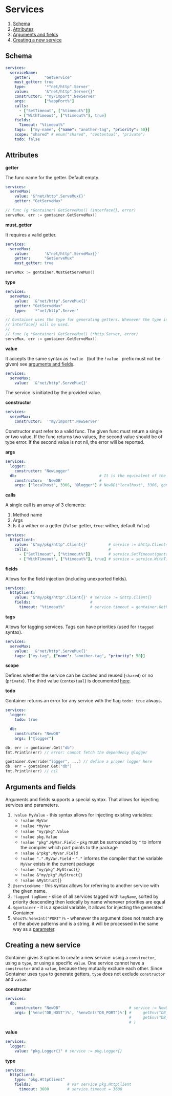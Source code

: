 # Services

1. [Schema](#schema)
2. [Attributes](#attributes)
3. [Arguments and fields](#arguments-and-fields)
4. [Creating a new service](#creating-a-new-service)

## Schema

```yaml
services:
  serviceName:
    getter:      "GetService"
    must_getter: true
    type:        '*"net/http".Server'
    value:       '&"net/http".Server{}'
    constructor: '"my/import".NewServer'
    args:        ["%appPort%"]
    calls:
      - ["SetTimeout", ["%timeout%"]]
      - ["WithTimeout", ["%timeout%"], true]
    fields:
      Timeout: "%timeout%"
    tags:  ["my-name", {"name": "another-tag", "priority": 50}]
    scope: "shared" # enum("shared", "contextual", "private")
    todo: false
```

## Attributes

**getter**

The func name for the getter. Default empty.

```yaml
services:
  serveMux:
    value: '&"net/http".ServeMux{}'
    getter: "GetServeMux"
```

```go
// func (g *Gontainer) GetServeMux() (interface{}, error)
serveMux, err := gontainer.GetServeMux()
```

**must_getter**

It requires a valid getter.

```yaml
services:
  serveMux:
    value:       '&"net/http".ServeMux{}'
    getter:      "GetServeMux"
    must_getter: true
```

```go
serveMux := gontainer.MustGetServeMux()
```

**type**

```yaml
services:
  serveMux:
    value:  '&"net/http".ServeMux{}'
    getter: "GetServeMux"
    type:   '*"net/http".Server'
```

```go
// Gontainer uses the type for generating getters. Whenever the type is empty
// interface{} will be used.
//
// func (g *Gontainer) GetServeMux() (*http.Server, error)
serveMux, err := gontainer.GetServeMux()
```

**value**

It accepts the same syntax as `!value ` (but the `!value ` prefix must not be given) see [arguments and fields](#arguments-and-fields).

```yaml
services:
  serveMux:
    value:  '&"net/http".ServeMux{}'
```

The service is initiated by the provided value.

**constructor**

```yaml
services:
  serveMux:
    constructor:  '"my/import".NewServer'
```

Constructor must refer to a valid func. The given func must return a single or two value.
If the func returns two values, the second value should be of type error.
If the second value is not nil, the error will be reported.

**args**

```yaml
services:
  logger:
    constructor: "NewLogger"
  db:                                    # It is the equivalent of the following code:
    constructor:  'NewDB'                #
    args: ["localhost", 3306, "@logger"] # NewDB("localhost", 3306, gontainer.Get("logger"))
```

**calls**

A single call is an array of 3 elements:

1. Method name
2. Args
3. Is it a wither or a getter (`false`: getter, `true`: wither, default `false`)

```yaml
services:
  httpClient:
    value: '&"my/pkg/http".Client{}'         # service := &http.Client{}
    calls:                                   #
      - ["SetTimeout", ["%timeout%"]]        # service.SetTimeout(gontainer.GetParam("timeout"))
      - ["WithTimeout", ["%timeout%"], true] # service = service.WithTimeout(gontainer.GetParam("timeout"))
```

**fields**

Allows for the field injection (including unexported fields).

```yaml
services:
  httpClient:
    value: '&"my/pkg/http".Client{}' # service := &http.Client{}
    fields:                          #
      timeout: "%timeout%"           # service.timeout = gontainer.GetParam("timeout")
```

**tags**

Allows for tagging services. Tags can have priorities (used for `!tagged` syntax).

```yaml
services:
  serveMux:
    value:  '&"net/http".ServeMux{}'
    tags: ["my-tag", {"name": "another-tag", "priority": 50}]
```

**scope**

Defines whether the service can be cached and reused (`shared`) or no (`private`).
The third value (`contextual`) is documented [here](CONTEXTUAL_SCOPE.md).

**todo**

Gontainer returns an error for any service with the flag `todo: true` always.

```yaml
services:
  logger:
    todo: true

  db:
    constructor: "NewDB"
    args: ["@logger"]
```

```go
db, err := gontainer.Get("db")
fmt.Println(err) // error: cannot fetch the dependency @logger

gontainer.Override("logger", ...) // define a proper logger here
db, err = gontainer.Get("db")
fmt.Println(err) // nil
```

## Arguments and fields

Arguments and fields supports a special syntax. That allows for injecting services and parameters.

1. `!value MyValue` -
    this syntax allows for injecting existing variables:
    * `!value MyVar`
    * `!value *MyVar`
    * `!value "my/pkg".Value`
    * `!value pkg.Value`
    * `!value "pkg".MyVar.Field` - `pkg` must be surrounded by `"` to inform the compiler which part points to the package
    * `!value &"pkg".MyVar.Field`
    * `!value ".".MyVar.Field` - `"."` informs the compiler that the variable `MyVar` exists in the current package
    * `!value "my/pkg".MyStruct{}`
    * `!value &"my/pkg".MyStruct{}`
    * `!value &MyStruct{}`
2. `@serviceName` -
   this syntax allows for referring to another service with the given name.
3. `!tagged tagName` - slice of all services tagged with `tagName`, sorted by priority descending then lexically by name whenever priorities are equal
4. `$gontainer` - it is a special variable, it allows for injecting the generated Gontainer
5. `%host%:%envInt("PORT")%` - whenever the argument does not match any of the above patterns and is a string,
it will be processed in the same way as a [parameter](PARAMETERS.md).

## Creating a new service

Gontainer gives 3 options to create a new service: using a `constructor`, using a `type`, or using a specific `value`.
One service cannot have a `constructor` and a `value`, because they mutually exclude each other.
Since Gontainer uses `type` to generate getters, `type` does not exclude `constructor` and `value`.

**constructor**

```yaml
services:
  db:
    constructor: "NewDB"                              # service := NewDB(
    args: ['%env("DB_HOST")%', '%envInt("DB_PORT")%'] #     getEnv("DB_HOST"),
                                                      #     getEnv("DB_PORT"),
                                                      # )
```

**value**

```yaml
services:
  logger:
    value: "pkg.Logger{}" # service := pkg.Logger{}
```

**type**

```yaml
services:
  httpClient:
    type: "pkg.HttpClient"
    fields:                # var service pkg.HttpClient
      timeout: 3600        # service.timeout = 3600
```
